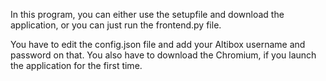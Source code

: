 In this program, you can either use the setupfile and download the application, or you can just run the frontend.py file.

You have to edit the config.json file and add your Altibox username and password on that. You also have to download the Chromium, if you launch the application for the first time.
